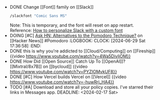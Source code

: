 - DONE Change [[Font]] family on [[Slack]]
  ```bash
  /slackfont "Comic Sans MS"
  ```
  Note: This is temporary, and the font will reset on app restart.
  Reference: [How to personalize Slack with a custom font](https://9to5mac.com/2020/09/11/how-to-change-slack-fonts/)
- DOING [#C] [Ask HN: Alternatives to the Pomodoro Technique?](https://news.ycombinator.com/item?id=39348500) on [[Hacker News]] #Pomodoro
  :LOGBOOK:
  CLOCK: [2024-06-29 Sat 17:36:58]
  :END:
- DONE this is why you're addicted to [[Cloud/Computing]] on [[Fireship]]
  {{video https://www.youtube.com/watch?v=4Wa5DivljOM}}
- DONE How Did [[Open Source]] Catch Up To [[OpenAI]]? [[Mixtral/8x7B]] on [[bycloud]]
  {{video https://www.youtube.com/watch?v=PYZIOMvkUF8}}
- DONE [#C] How Vercel builds Vercel on [[Vercel]]
  {{video https://www.youtube.com/watch?v=-huwRrj_HA4}}
- TODO [#A] Download and store all your policy copies. I've starred their links in Messages app.
  DEADLINE: <2024-02-17 Sat>